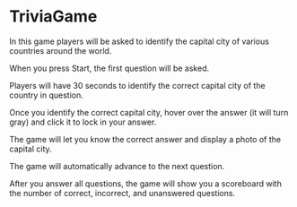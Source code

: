# TriviaGame

In this game players will be asked to identify the capital city of various countries around the world.

When you press Start, the first question will be asked.

Players will have 30 seconds to identify the correct capital city of the country in question. 

Once you identify the correct capital city, hover over the answer (it will turn gray) and click it
to lock in your answer.

The game will let you know the correct answer and display a photo of the capital city. 

The game will automatically advance to the next question.

After you answer all questions, the game will show you a scoreboard with the number of correct,
incorrect, and unanswered questions.
